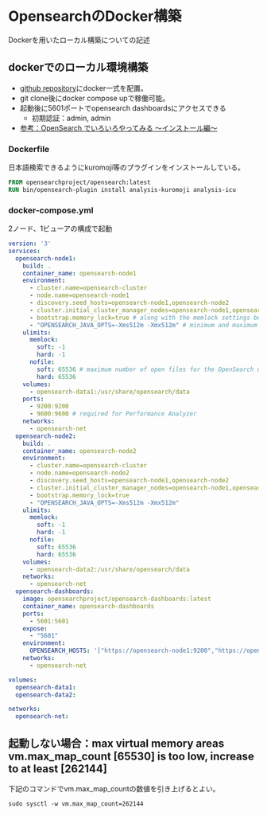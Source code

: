 # OpensearchのDocker構築
Dockerを用いたローカル構築についての記述

## dockerでのローカル環境構築  
- [github repository](https://github.com/ShunsukeNONOMURA/opensearch-master)にdocker一式を配置。
- git clone後にdocker compose upで稼働可能。
- 起動後に5601ポートでopensearch dashboardsにアクセスできる
    - 初期認証：admin, admin
- [参考：OpenSearch でいろいろやってみる ～インストール編～](https://qiita.com/hwatry/items/cf92a44f48f4dbb54d9d)

### Dockerfile
日本語検索できるようにkuromoji等のプラグインをインストールしている。

```Dockerfile
FROM opensearchproject/opensearch:latest
RUN bin/opensearch-plugin install analysis-kuromoji analysis-icu
```

### docker-compose.yml
2ノード、1ビューアの構成で起動

```yaml
version: '3'
services:
  opensearch-node1:
    build: .
    container_name: opensearch-node1
    environment:
      - cluster.name=opensearch-cluster
      - node.name=opensearch-node1
      - discovery.seed_hosts=opensearch-node1,opensearch-node2
      - cluster.initial_cluster_manager_nodes=opensearch-node1,opensearch-node2
      - bootstrap.memory_lock=true # along with the memlock settings below, disables swapping
      - "OPENSEARCH_JAVA_OPTS=-Xms512m -Xmx512m" # minimum and maximum Java heap size, recommend setting both to 50% of system RAM
    ulimits:
      memlock:
        soft: -1
        hard: -1
      nofile:
        soft: 65536 # maximum number of open files for the OpenSearch user, set to at least 65536 on modern systems
        hard: 65536
    volumes:
      - opensearch-data1:/usr/share/opensearch/data
    ports:
      - 9200:9200
      - 9600:9600 # required for Performance Analyzer
    networks:
      - opensearch-net
  opensearch-node2:
    build: .
    container_name: opensearch-node2
    environment:
      - cluster.name=opensearch-cluster
      - node.name=opensearch-node2
      - discovery.seed_hosts=opensearch-node1,opensearch-node2
      - cluster.initial_cluster_manager_nodes=opensearch-node1,opensearch-node2
      - bootstrap.memory_lock=true
      - "OPENSEARCH_JAVA_OPTS=-Xms512m -Xmx512m"
    ulimits:
      memlock:
        soft: -1
        hard: -1
      nofile:
        soft: 65536
        hard: 65536
    volumes:
      - opensearch-data2:/usr/share/opensearch/data
    networks:
      - opensearch-net
  opensearch-dashboards:
    image: opensearchproject/opensearch-dashboards:latest
    container_name: opensearch-dashboards
    ports:
      - 5601:5601
    expose:
      - "5601"
    environment:
      OPENSEARCH_HOSTS: '["https://opensearch-node1:9200","https://opensearch-node2:9200"]'
    networks:
      - opensearch-net

volumes:
  opensearch-data1:
  opensearch-data2:

networks:
  opensearch-net:
```

## 起動しない場合：max virtual memory areas vm.max_map_count [65530] is too low, increase to at least [262144]
下記のコマンドでvm.max_map_countの数値を引き上げるとよい。
```
sudo sysctl -w vm.max_map_count=262144
```